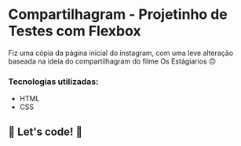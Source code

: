 # Compartilhagram - Projetinho de Testes com Flexbox 

Fiz uma cópia da página inicial do instagram, com uma leve alteração baseada na ideia do compartilhagram do filme Os Estágiarios 🙃 

### Tecnologias utilizadas:

* HTML
* CSS

## 🚀 Let's code! 🚀
